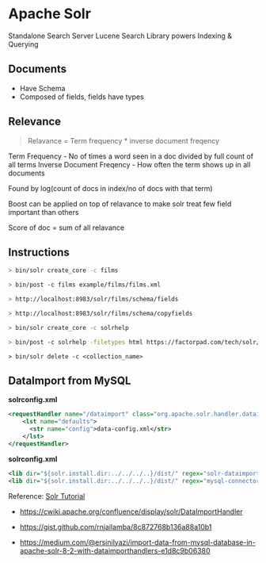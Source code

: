 # Apache Solr

Standalone Search Server
Lucene Search Library powers Indexing & Querying

## Documents

- Have Schema
- Composed of fields, fields have types

## Relevance

> Relavance = Term frequency \* inverse document freqency

Term Frequency - No of times a word seen in a doc divided by full count of all terms
Inverse Document Freqency - How often the term shows up in all documents

Found by log(count of docs in index/no of docs with that term)

Boost can be applied on top of relavance to make solr treat few field important than others

Score of doc = sum of all relavance

## Instructions

```sh
> bin/solr create_core -c films
```

```sh
> bin/post -c films example/films/films.xml
```

```sh
> http://localhost:8983/solr/films/schema/fields
```

```sh
> http://localhost:8983/solr/films/schema/copyfields
```

```sh
> bin/solr create_core -c solrhelp
```

```sh
> bin/post -c solrhelp -filetypes html https://factorpad.com/tech/solr/index.html
```

```
> bin/solr delete -c <collection_name>
```

## DataImport from MySQL

**solrconfig.xml**
```xml
<requestHandler name="/dataimport" class="org.apache.solr.handler.dataimport.DataImportHandler">
    <lst name="defaults">
      <str name="config">data-config.xml</str>
    </lst>
</requestHandler>
```

**solrconfig.xml**
```xml
<lib dir="${solr.install.dir:../../../..}/dist/" regex="solr-dataimporthandler-.*\.jar" />
<lib dir="${solr.install.dir:../../../..}/dist/" regex="mysql-connector-java-8.0.21.jar" />
```

Reference: [Solr Tutorial](https://factorpad.com/tech/solr/reference/solr-delete.html)

* https://cwiki.apache.org/confluence/display/solr/DataImportHandler

* https://gist.github.com/rnjailamba/8c872768b136a88a10b1

* https://medium.com/@ersinilyazi/import-data-from-mysql-database-in-apache-solr-8-2-with-dataimporthandlers-e1d8c9b06380
